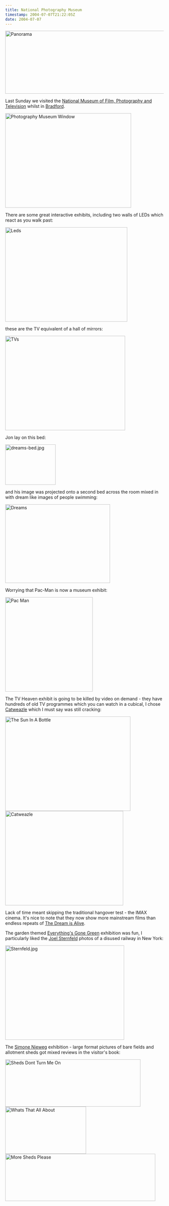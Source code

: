 ```yaml
---
title: National Photography Museum
timestamp: 2004-07-07T21:22:05Z
date: 2004-07-07
---
```


<img src='/archives/NMFPT/panorama.jpg' width='587' height='200' alt='Panorama'>

Last Sunday we visited the <a href='http://www.nmpft.org.uk'>National Museum of Film, Photography and Television</a> whilst in <a href='http://blog.whatfettle.com/archives/000128.html'>Bradford</a>.
<!--more-->
<img src='/archives/NMFPT/Photography-Museum-Window.jpg' width='400' height='300' alt='Photography Museum Window'>

There are some great interactive exhibits, including two walls of LEDs which react as you walk past: 

<img src='/archives/NMFPT/leds.jpg' width='388' height='300' alt='Leds'>

these are the TV equivalent of a hall of mirrors:

<img src='/archives/NMFPT/TVs.jpg' width='381' height='300' alt='TVs'>

Jon lay on this bed:

<img alt="dreams-bed.jpg" src="http://blog.whatfettle.com/archives/NMPFT/dreams-bed.jpg" width="160" height="128" border="0" />

and his image was projected onto a second bed across the room mixed in with dream like images of people swimming:

<img src='/archives/NMFPT/dreams.jpg' width='333' height='250' alt='Dreams'>

Worrying that Pac-Man is now a museum exhibit:

<img src='/archives/NMFPT/pac-man.jpg' width='278' height='300' alt='Pac Man'>

The TV Heaven exhibit is going to be killed by video on demand - they have hundreds of old TV programmes which you can watch in a cubical, I chose <a href='http://www.propaganda.com.au/catweazle/'>Catweazle</a> which I must say was still cracking:

<img src='/archives/NMFPT/the-sun-in-a-bottle.jpg' width='398' height='300' alt='The Sun In A Bottle'>

<img src='/archives/NMFPT/catweazle.jpg' width='375' height='300' alt='Catweazle'>

Lack of time meant skipping the traditional hangover test - the IMAX cinema. It's nice to note that they now show more mainstream films than endless repeats of <a href='http://www.imax.com/films/now_playing/dream_alive.html'>The Dream is Alive</a>.

The garden themed <a href='http://www.nmpft.org.uk/gonegreen/gallery.asp'>Everything's Gone Green</a> exhibition was fun, I particularly liked the <a href='http://www.hainesgallery.com/JSTE.bio.html'>Joel Sternfeld</a> photos of a disused railway in New York:

<img alt="Sternfeld.jpg" src="http://blog.whatfettle.com/archives/NMFPT/Sternfeld.jpg" width="378" height="300" border="0" />

The <a href=''>Simone Nieweg</a> exhibition - large format pictures of bare fields and allotment sheds got mixed reviews in the visitor's book:

<img src='/archives/NMFPT/sheds-dont-turn-me-on.jpg' width='430' height='150' alt='Sheds Dont Turn Me On'>

<img src='/archives/NMFPT/whats-that-all-about.jpg' width='257' height='150' alt='Whats That All About'>

<img src='/archives/NMFPT/more-sheds-please.jpg' width='477' height='150' alt='More Sheds Please'>
